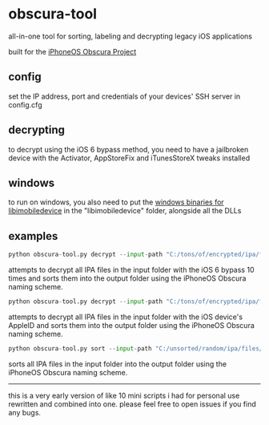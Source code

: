 # obscura-tool
all-in-one tool for sorting, labeling and decrypting legacy iOS applications

built for the [iPhoneOS Obscura Project](https://discord.gg/rTJ9zxjMu3)

## config
set the IP address, port and credentials of your devices' SSH server in config.cfg

## decrypting
to decrypt using the iOS 6 bypass method, you need to have a jailbroken device with the Activator, AppStoreFix and iTunesStoreX tweaks installed

## windows
to run on windows, you also need to put the [windows binaries for libimobiledevice](https://github.com/L1ghtmann/libimobiledevice/releases/) in the "libimobiledevice" folder, alongside all the DLLs

## examples

```python
python obscura-tool.py decrypt --input-path "C:/tons/of/encrypted/ipa/files/" --output-path "C:/Users/Me/Documents/IPAs/" --sort --delete --attempts 10
```
attempts to decrypt all IPA files in the input folder with the iOS 6 bypass 10 times and sorts them into the output folder using the iPhoneOS Obscura naming scheme.

```python
python obscura-tool.py decrypt --input-path "C:/tons/of/encrypted/ipa/files/" --output-path "C:/Users/Me/Documents/IPAs/" --sort --delete --no-bypass
```
attempts to decrypt all IPA files in the input folder with the iOS device's AppleID and sorts them into the output folder using the iPhoneOS Obscura naming scheme.

```python
python obscura-tool.py sort --input-path "C:/unsorted/random/ipa/files/" --output-path "C:/Users/Me/My Archive/"
```
sorts all IPA files in the input folder into the output folder using the iPhoneOS Obscura naming scheme.

---
this is a very early version of like 10 mini scripts i had for personal use rewritten and combined into one. please feel free to open issues if you find any bugs.